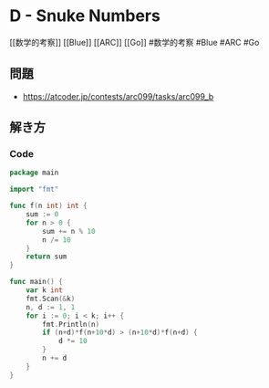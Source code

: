 # D - Snuke Numbers
[[数学的考察]] [[Blue]] [[ARC]] [[Go]]
#数学的考察 #Blue #ARC #Go 

## 問題
- https://atcoder.jp/contests/arc099/tasks/arc099_b

## 解き方
### Code
```go
package main

import "fmt"

func f(n int) int {
	sum := 0
	for n > 0 {
		sum += n % 10
		n /= 10
	}
	return sum
}

func main() {
	var k int
	fmt.Scan(&k)
	n, d := 1, 1
	for i := 0; i < k; i++ {
		fmt.Println(n)
		if (n+d)*f(n+10*d) > (n+10*d)*f(n+d) {
			d *= 10
		}
		n += d
	}
}
```
